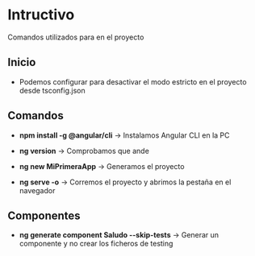 # Intructivo

Comandos utilizados para en el proyecto

## Inicio

- Podemos configurar para desactivar el modo estricto en el proyecto desde tsconfig.json

## Comandos

- **npm install -g @angular/cli** -> Instalamos Angular CLI en la PC
- **ng version** -> Comprobamos que ande

- **ng new MiPrimeraApp** -> Generamos el proyecto
- **ng serve -o** -> Corremos el proyecto y abrimos la pestaña en el navegador

## Componentes

- **ng generate component Saludo --skip-tests** -> Generar un componente y no crear los ficheros de testing

